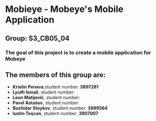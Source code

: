 # Mobieye - Mobeye's Mobile Application
## Group: S3_CB05_04
### The goal of this project is to create a mobile application for Mobeye

## The members of this group are:
* **Kristin Peneva**,student number: **3897281**
* **Lyutfi Ismail**, student number:
* **Leon Matijević**, student number:
* **Pavel Astašov**, student number:
* **Bozhidar Stoykov**, student number: **3999564**
* **Iustin Teşcan**, student number: **3907007**

